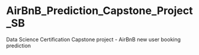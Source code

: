 # AirBnB_Prediction_Capstone_Project_SB
Data Science Certification Capstone project - AirBnB new user booking prediction
